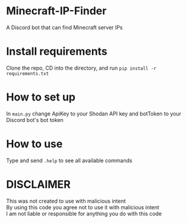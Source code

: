 # Minecraft-IP-Finder
A Discord bot that can find Minecraft server IPs

# Install requirements
Clone the repo, CD into the directory, and run `pip install -r requirements.txt`

# How to set up
In `main.py` change ApiKey to your Shodan API key and botToken to your Discord bot's bot token

# How to use
Type and send `.help` to see all available commands

# DISCLAIMER
This was not created to use with malicious intent 
<br>By using this code you agree not to use it with malicious intent
<br>I am not liable or responsible for anything you do with this code
